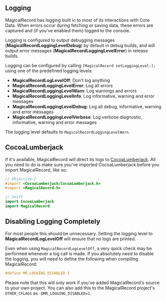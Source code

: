 ## Logging

MagicalRecord has logging built in to most of its interactions with Core Data. When errors occur during fetching or saving data, these errors are captured and (if you've enabled them) logged to the console.

Logging is configured to output debugging messages (**MagicalRecordLoggingLevelDebug**) by default in debug builds, and will output error messages (**MagicalRecordLoggingLevelError**) in release builds.

Logging can be configured by calling `[MagicalRecord setLoggingLevel:];` using one of the predefined logging levels:

- **MagicalRecordLogLevelOff**: Don't log anything
- **MagicalRecordLoggingLevelError**: Log all errors
- **MagicalRecordLoggingLevelWarn**: Log warnings and errors
- **MagicalRecordLoggingLevelInfo**: Log informative, warning and error messages
- **MagicalRecordLoggingLevelDebug**: Log all debug, informative, warning and error messages
- **MagicalRecordLoggingLevelVerbose**: Log verbose diagnostic, informative, warning and error messages

The logging level defaults to `MagicalRecordLoggingLevelWarn`.

## CocoaLumberjack

If it's available, MagicalRecord will direct its logs to [CocoaLumberjack](https://github.com/CocoaLumberjack/CocoaLumberjack). All you need to do is make sure you've imported CocoaLumberjack before you import MagicalRecord, like so:

```objective-c
// Objective-C
#import <CocoaLumberjack/CocoaLumberjack.h>
#import <MagicalRecord.h>
```

```swift
// Swift
import CocoaLumberjack
import MagicalRecord
```

## Disabling Logging Completely

For most people this should be unnecessary. Setting the logging level to **MagicalRecordLogLevelOff** will ensure that no logs are printed.

Even when using `MagicalRecordLogLevelOff`, a very quick check may be performed whenever a log call is made. If you absolutely need to disable the logging, you will need to define the following when compiling MagicalRecord:

```objective-c
#define MR_LOGGING_DISABLED 1
```

Please note that this will only work if you've added MagicalRecord's source to your own project. You can also add this to the MagicalRecord project's `OTHER_CFLAGS` as `-DMR_LOGGING_DISABLED=1`.
